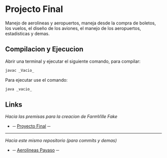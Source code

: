 # Projecto Final
Manejo de aerolineas y aeropuertos, maneja desde la compra de boletos, los vuelos, el diseño de los aviones, el manejo de los aeropuertos, estadisticas y demas.

## Compilacion y Ejecucion

Abrir una terminal y ejecutar el siguiente comando, para compilar:

```bash
javac _Vacio_
```

Para ejecutar use el comando:

```bash
java _vacio_
```

## Links

_Hacia las premisas para la creacion de FarmVille Fake_ 
* ─ [Proyecto Final](https://docs.google.com/document/d/1v0b9fhYoJyFYC39NO_Q3Tw_kYqGFoAZlwiyMdaGHRbU/edit) ─
---
_Hacia este mismo repositorio (para commits y demas)_ 
* ─ [Aerolineas Payaso]() ─
